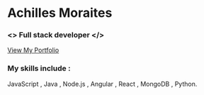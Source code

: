 # Achilles Moraites
### <\> Full stack developer </>
<a href="https://achimoraites.github.io">View My Portfolio</a>

### My skills include :
JavaScript , Java , Node.js , Angular , React , MongoDB , Python.

